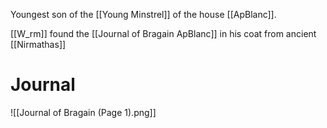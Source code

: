 Youngest son of the [[Young Minstrel]] of the house [[ApBlanc]].


[[W_rm]] found the [[Journal of Bragain ApBlanc]] in his coat from ancient [[Nirmathas]]

# Journal 
![[Journal of Bragain (Page 1).png]]

